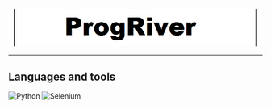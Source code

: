 ![Header](https://github.com/ProgRiver/ProgRiver/blob/main/assets/forgh3.png)

___
## Languages and tools

![Python](https://img.shields.io/badge/Python-white?style=flat-square&logo=Python)
![Selenium](https://img.shields.io/badge/Selenium-white?style=flat-square&logo=Selenium)

